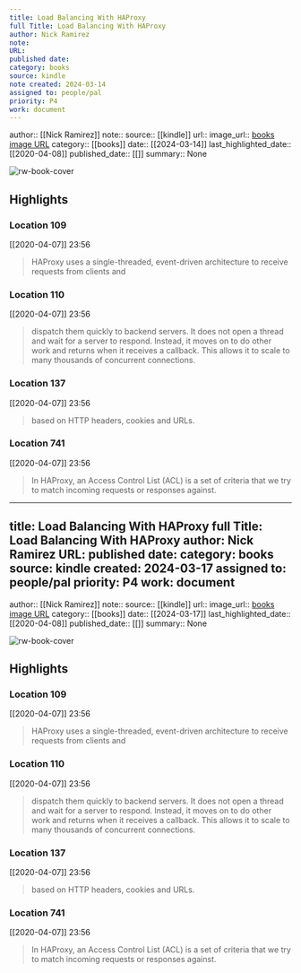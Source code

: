 ```yaml
---
title: Load Balancing With HAProxy
full Title: Load Balancing With HAProxy
author: Nick Ramirez
note: 
URL: 
published date: 
category: books
source: kindle
note created: 2024-03-14
assigned to: people/pal
priority: P4
work: document
---
```

author:: [[Nick Ramirez]]
note:: 
source:: [[kindle]]
url:: 
image_url:: [books image URL](https://images-na.ssl-images-amazon.com/images/I/512a2IdKczL._SL200_.jpg)
category:: [[books]]
date:: [[2024-03-14]]
last_highlighted_date:: [[2020-04-08]]
published_date:: [[]]
summary:: None

![rw-book-cover](https://images-na.ssl-images-amazon.com/images/I/512a2IdKczL._SL200_.jpg)

## Highlights
### Location 109
[[2020-04-07]] 23:56
> HAProxy uses a single-threaded, event-driven architecture to receive requests from clients and


### Location 110
[[2020-04-07]] 23:56
> dispatch them quickly to backend servers. It does not open a thread and wait for a server to respond. Instead, it moves on to do other work and returns when it receives a callback. This allows it to scale to many thousands of concurrent connections.


### Location 137
[[2020-04-07]] 23:56
> based on HTTP headers, cookies and URLs.


### Location 741
[[2020-04-07]] 23:56
> In HAProxy, an Access Control List (ACL) is a set of criteria that we try to match incoming requests or responses against.


---
title: Load Balancing With HAProxy
full Title: Load Balancing With HAProxy
author: Nick Ramirez
URL: 
published date: 
category: books
source: kindle
created: 2024-03-17
assigned to: people/pal
priority: P4
work: document
---
author:: [[Nick Ramirez]]
note:: 
source:: [[kindle]]
url:: 
image_url:: [books image URL](https://images-na.ssl-images-amazon.com/images/I/512a2IdKczL._SL200_.jpg)
category:: [[books]]
date:: [[2024-03-17]]
last_highlighted_date:: [[2020-04-08]]
published_date:: [[]]
summary:: None

![rw-book-cover](https://images-na.ssl-images-amazon.com/images/I/512a2IdKczL._SL200_.jpg)

## Highlights
### Location 109
[[2020-04-07]] 23:56
> HAProxy uses a single-threaded, event-driven architecture to receive requests from clients and


### Location 110
[[2020-04-07]] 23:56
> dispatch them quickly to backend servers. It does not open a thread and wait for a server to respond. Instead, it moves on to do other work and returns when it receives a callback. This allows it to scale to many thousands of concurrent connections.


### Location 137
[[2020-04-07]] 23:56
> based on HTTP headers, cookies and URLs.


### Location 741
[[2020-04-07]] 23:56
> In HAProxy, an Access Control List (ACL) is a set of criteria that we try to match incoming requests or responses against.


